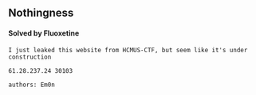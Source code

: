 ## Nothingness

#### Solved by Fluoxetine

```
I just leaked this website from HCMUS-CTF, but seem like it's under construction

61.28.237.24 30103

authors: Em0n
```

